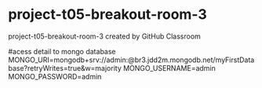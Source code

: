 # project-t05-breakout-room-3
project-t05-breakout-room-3 created by GitHub Classroom





#acess detail to mongo database
MONGO_URI=mongodb+srv://admin:<password>@br3.jdd2m.mongodb.net/myFirstDatabase?retryWrites=true&w=majority
MONGO_USERNAME=admin
MONGO_PASSWORD=admin
